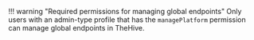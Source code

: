 !!! warning "Required permissions for managing global endpoints"
    Only users with an admin-type profile that has the `managePlatform` permission can manage global endpoints in TheHive.